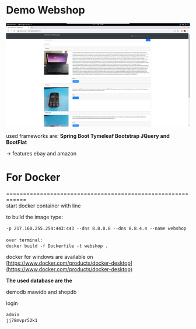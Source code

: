 Demo Webshop
============================================================
![webshop](https://raw.githubusercontent.com/demogitjava/demodatabase/master/2023_04_02_webshop.png)

used frameworks are:
**Spring Boot
Tymeleaf
Bootstrap
JQuery
and BootFlat**


-> features
ebay
and amazon



# For Docker

============================================================  
start docker container with line

to build the image type:

    -p 217.160.255.254:443:443 --dns 8.8.8.8 --dns 8.8.4.4 --name webshop
    
    over terminal:
    docker build -f Dockerfile -t webshop .

  
docker for windows are available on [https://www.docker.com/products/docker-desktop](https://www.docker.com/products/docker-desktop)


**The used database are the**

demodb
mawidb
and shopdb

login 

    admin
    jj78mvpr52k1



